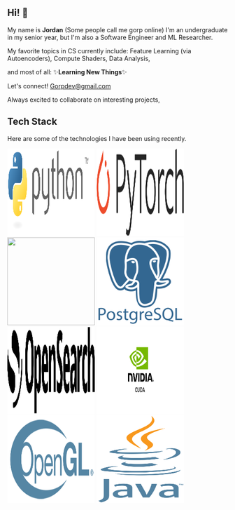 ## Hi! 👋
My name is **Jordan** (Some people call me gorp online) I'm an undergraduate in my senior year, but I'm also a Software Engineer and ML Researcher.

My favorite topics in CS currently include:
Feature Learning (via Autoencoders),
Compute Shaders,
Data Analysis,

and most of all: ✨**Learning New Things**✨

Let's connect! Gorpdev@gmail.com

Always excited to collaborate on interesting projects,
## Tech Stack
Here are some of the technologies I have been using recently.

<img src="/Python_logo_and_wordmark.svg.png" width="200" height="200">
<img src="/Pytorch_logo.png" width="200" height="200">
<img src="/Pandas_logo.svg.pn" width="200" height="200">
<img src="/postgresql_plain_wordmark_logo_icon_146390.png" width="200" height="200">
<img src="/OpenSearch_logo_(monochrome).svg.png" width="200" height="200">
<img src="/Cuda.png" width="200" height="200">
<img src="/opengl_logo.png" width="200" height="200">
<img src="/Java_programming_language_logo.svg.png" width="200" height="200">


<!--
**Gorp5/Gorp5** is a ✨ _special_ ✨ repository because its `README.md` (this file) appears on your GitHub profile.

Here are some ideas to get you started:

- 🔭 I’m currently working on ...
- 🌱 I’m currently learning ...
- 👯 I’m looking to collaborate on ...
- 🤔 I’m looking for help with ...
- 💬 Ask me about ...
- 📫 How to reach me: ...
- 😄 Pronouns: ...
- ⚡ Fun fact: ...
-->
